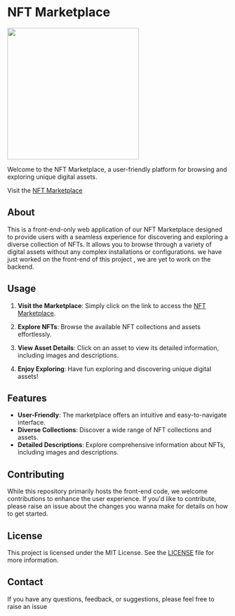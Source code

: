 # NFT Marketplace

<img src=https://github.com/PulsatingGenius/marketplace/assets/69569434/256a7f3d-d060-47e5-bf89-43c5ad637deb  style="height:300px">





Welcome to the NFT Marketplace, a user-friendly platform for browsing and exploring unique digital assets.

Visit the [NFT Marketplace](https://innov8ion-odessy.github.io/marketplace/marketplace.html)

## About

This is a front-end-only web application of our NFT Marketplace  designed to provide users with a seamless experience for discovering and exploring a diverse collection of NFTs. It allows you to browse through a variety of digital assets without any complex installations or configurations. we have just worked on the front-end of this project , we are yet to work on the backend.

## Usage

1. **Visit the Marketplace**: Simply click on the link to access the [NFT Marketplace](https://innov8ion-odessy.github.io/marketplace/marketplace.html).

2. **Explore NFTs**: Browse the available NFT collections and assets effortlessly.

3. **View Asset Details**: Click on an asset to view its detailed information, including images and descriptions.

4. **Enjoy Exploring**: Have fun exploring and discovering unique digital assets!

## Features

- **User-Friendly**: The marketplace offers an intuitive and easy-to-navigate interface.
- **Diverse Collections**: Discover a wide range of NFT collections and assets.
- **Detailed Descriptions**: Explore comprehensive information about NFTs, including images and descriptions.

## Contributing

While this repository primarily hosts the front-end code, we welcome contributions to enhance the user experience. If you'd like to contribute, please raise an issue about the changes you wanna make for details on how to get started.

## License

This project is licensed under the MIT License. See the [LICENSE](LICENSE) file for more information.

## Contact

If you have any questions, feedback, or suggestions, please feel free to raise an issue


